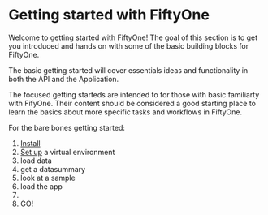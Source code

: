# Getting started with FiftyOne

Welcome to getting started with FiftyOne! The goal of this section is to get you introduced and hands on with some of the basic building blocks for FiftyOne.

The basic getting started  will cover essentials ideas and functionality in both the API and the Application.

The focused getting starteds are intended to for those with basic familiarty with FifyOne. Their content should be considered a good starting place to learn the basics about more specific tasks and workflows in FiftyOne.

For the bare bones getting started:

1. [Install](basic/install.md)
2. [Set up](basic/virtualenv.md) a virtual environment
3. load data
4. get a datasummary
5. look at a sample
6. load the app
7.
3. GO!
